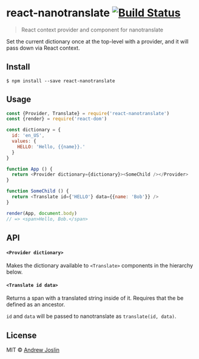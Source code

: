 # react-nanotranslate [![Build Status](https://travis-ci.org/ajoslin/react-nanotranslate.svg?branch=master)](https://travis-ci.org/ajoslin/react-nanotranslate)

> React context provider and component for nanotranslate

Set the current dictionary once at the top-level with a provider, and it will pass down via React context.


## Install

```
$ npm install --save react-nanotranslate
```


## Usage

```js
const {Provider, Translate} = require('react-nanotranslate')
const {render} = require('react-dom')

const dictionary = {
  id: 'en_US',
  values: {
    HELLO: 'Hello, {{name}}.'
  }
}

function App () {
  return <Provider dictionary={dictionary}><SomeChild /></Provider>
}

function SomeChild () {
  return <Translate id={'HELLO'} data={{name: 'Bob'}} />
}

render(App, document.body)
// => <span>Hello, Bob.</span>
```

## API

#### `<Provider dictionary>`

Makes the dictionary available to `<Translate>` components in the hierarchy below.

#### `<Translate id data>`

Returns a span with a translated string inside of it.  Requires that the be defined as an ancestor.

`id` and `data` will be passed to nanotranslate as `translate(id, data)`.

## License

MIT © [Andrew Joslin](http://ajoslin.com)
